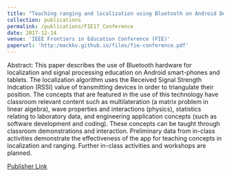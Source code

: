 ```yaml
---
title: "Teaching ranging and localization using Bluetooth on Android Devices"
collection: publications
permalink: /publications/FIE17_Conference
date: 2017-12-14
venue: 'IEEE Frontiers in Education Conference (FIE)'
paperurl: 'http:/mackkv.github.io/files/fie-conference.pdf'
---
```


Abstract: This paper describes the use of Bluetooth hardware for localization and signal processing education on Android smart-phones and tablets. The localization algorithm uses the Received Signal Strength Indcation (RSSI) value of transmitting devices in order to triangulate their position. The concepts that are featured in the use of this technology have classroom relevant content such as multilateration (a matrix problem in linear algebra), wave properties and interactions (physics), statistics relating to laboratory data, and engineering application concepts (such as software development and coding). These concepts can be taught through classroom demonstrations and interaction. Preliminary data from in-class activities demonstrate the effectiveness of the app for teaching concepts in localization and ranging. Further in-class activities and workshops are planned.  

[Publisher Link](https://ieeexplore.ieee.org/document/8190715)
